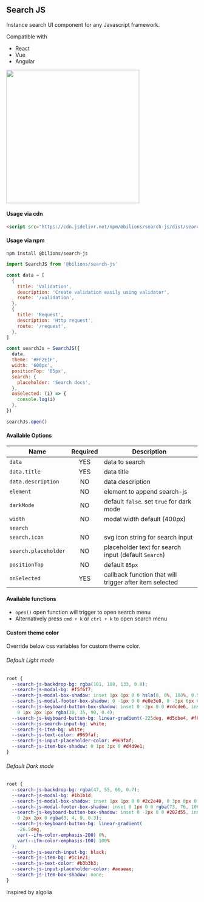 ## Search JS

Instance search UI component for any Javascript framework.

Compatible with
- React
- Vue
- Angular

<img width="350" src="https://raw.githubusercontent.com/necessarylion/search-js/main/demo/demo1.png" />

#### Usage via cdn

```html
<script src="https://cdn.jsdelivr.net/npm/@bilions/search-js/dist/search-js.js"></script>
```

#### Usage via npm

`npm install @bilions/search-js`

```js
import SearchJS from '@bilions/search-js'

const data = [
  {
    title: 'Validation',
    description: 'Create validation easily using validator',
    route: '/validation',
  },
  {
    title: 'Request',
    description: 'Http request',
    route: '/request',
  },
]

const searchJs = SearchJS({
  data,
  theme: '#FF2E1F',
  width: '600px',
  positionTop: '85px',
  search: {
    placeholder: 'Search docs',
  },
  onSelected: (i) => {
    console.log(i)
  },
})

searchJs.open()
```

#### Available Options

| **Name**             | **Required** | **Description**                                         |
| -------------------- | :----------: | ------------------------------------------------------- |
| `data`               |     YES      | data to search                                          |
| `data.title`         |     YES      | data title                                              |
| `data.description`   |      NO      | data description                                        |
| `element`            |      NO      | element to append search-js                             |
| `darkMode`           |      NO      | default `false`. set `true` for dark mode               |
| `width`              |      NO      | modal width default (400px)                             |
| `search`             |              |                                                         |
| `search.icon`        |      NO      | svg icon string for search input                        |
| `search.placeholder` |      NO      | placeholder text for search input (default `Search`)    |
| `positionTop`        |      NO      | default `85px`                                          |
| `onSelected`         |     YES      | callback function that will trigger after item selected |

#### Available functions

- `open()` open function will trigger to open search menu
- Alternatively press `cmd + k` or `ctrl + k` to open search menu

#### Custom theme color

Override below css variables for custom theme color.

###### Default Light mode

```css
root {
  --search-js-backdrop-bg: rgba(101, 108, 133, 0.8);
  --search-js-modal-bg: #f5f6f7;
  --search-js-modal-box-shadow: inset 1px 1px 0 0 hsla(0, 0%, 100%, 0.5), 0 3px 8px 0 #555a64;
  --search-js-modal-footer-box-shadow: 0 -1px 0 0 #e0e3e8, 0 -3px 6px 0 rgba(69, 98, 155, 0.12);
  --search-js-keyboard-button-box-shadow: inset 0 -2px 0 0 #cdcde6, inset 0 0 1px 1px #fff,
    0 1px 2px 1px rgba(30, 35, 90, 0.4);
  --search-js-keyboard-button-bg: linear-gradient(-225deg, #d5dbe4, #f8f8f8);
  --search-js-search-input-bg: white;
  --search-js-item-bg: white;
  --search-js-text-color: #969faf;
  --search-js-input-placeholder-color: #969faf;
  --search-js-item-box-shadow: 0 1px 3px 0 #d4d9e1;
}
```

###### Default Dark mode

```css
root {
  --search-js-backdrop-bg: rgba(47, 55, 69, 0.7);
  --search-js-modal-bg: #1b1b1d;
  --search-js-modal-box-shadow: inset 1px 1px 0 0 #2c2e40, 0 3px 8px 0 #000309;
  --search-js-modal-footer-box-shadow: inset 0 1px 0 0 rgba(73, 76, 106, 0.5), 0 -4px 8px 0 rgba(0, 0, 0, 0.2);
  --search-js-keyboard-button-box-shadow: inset 0 -2px 0 0 #282d55, inset 0 0 1px 1px #51577d,
    0 2px 2px 0 rgba(3, 4, 9, 0.3);
  --search-js-keyboard-button-bg: linear-gradient(
    -26.5deg,
    var(--ifm-color-emphasis-200) 0%,
    var(--ifm-color-emphasis-100) 100%
  );
  --search-js-search-input-bg: black;
  --search-js-item-bg: #1c1e21;
  --search-js-text-color: #b3b3b3;
  --search-js-input-placeholder-color: #aeaeae;
  --search-js-item-box-shadow: none;
}
```

Inspired by algolia
